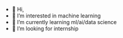 - 👋 Hi, 
- 👀 I’m interested in machine learning
- 🌱 I’m currently learning ml/ai/data science
- 💞️ I’m looking for internship


<!---
ManelAnsari/ManelAnsari is a ✨ special ✨ repository because its `README.md` (this file) appears on your GitHub profile.
You can click the Preview link to take a look at your changes.
--->
